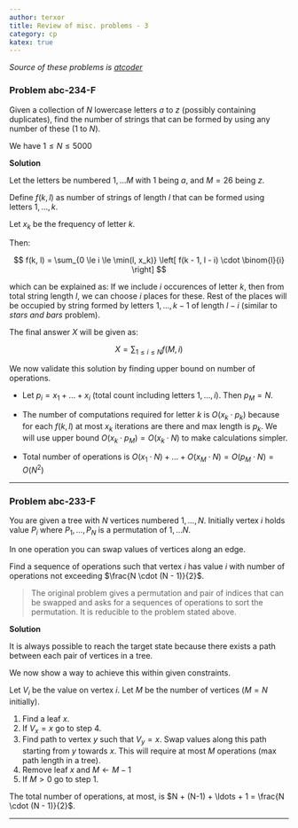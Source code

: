 ```yaml
---
author: terxor
title: Review of misc. problems - 3
category: cp
katex: true
---
```


*Source of these problems is [atcoder](http://atcoder.jp)*

### Problem abc-234-F

Given a collection of $N$ lowercase letters $a$ to $z$ (possibly containing duplicates), find
the number of strings that can be formed by using any number of these ($1$ to $N$).

We have $1 \le N \le 5000$

**Solution**

Let the letters be numbered $1, \ldots M$ with $1$ being $a$, and $M = 26$ being $z$.

Define $f(k, l)$ as number of strings of length $l$ that can be formed using letters 
$1, \ldots, k$.

Let $x_k$ be the frequency of letter $k$.

Then:

$$
f(k, l) = \sum_{0 \le i \le \min(l, x_k)} \left[ f(k - 1, l - i) \cdot \binom{l}{i} \right]
$$

which can be explained as: If we include $i$ occurences of letter $k$, then from total string
length $l$, we can choose $i$ places for these. Rest of the places will be occupied by string
formed by letters $1,\ldots,k-1$ of length $l-i$ (similar to *stars and bars* problem).

The final answer $X$ will be given as:

$$
X = \sum_{1 \le i \le N} f(M, i)
$$

We now validate this solution by finding upper bound on number of operations.
- Let $p_i = x_1 + \ldots + x_i$ (total count including letters $1, \ldots, i$). Then $p_M = N$.
- The number of computations required for letter $k$ is $O(x_k \cdot p_k)$ because
  for each $f(k, l)$ at most $x_k$ iterations are there and max length is $p_k$.
  We will use upper bound $O(x_k \cdot p_M) = O(x_k \cdot N)$ to make calculations simpler.
  
- Total number of operations is $O(x_1 \cdot N) + \ldots + O(x_M \cdot N) = O(p_M \cdot N) = O(N^2)$

***

### Problem abc-233-F

You are given a tree with $N$ vertices numbered $1, \ldots, N$. 
Initially vertex $i$ holds value $P_i$
where $P_1, \ldots, P_N$ is a permutation of $1, \ldots N$.

In one operation you can swap values of vertices along an edge.

Find a sequence of operations such that vertex $i$ has value $i$ with number of operations
not exceeding $\frac{N \cdot (N - 1)}{2}$.

> The original problem gives a permutation and pair of indices that can be swapped and asks for
  a sequences of operations to sort the permutation. It is reducible to the problem stated above.

**Solution**

It is always possible to reach the target state because there exists a path between each pair
of vertices in a tree.

We now show a way to achieve this within given constraints.

Let $V_i$ be the value on vertex $i$.
Let $M$ be the number of vertices ($M = N$ initially).

1. Find a leaf $x$.
1. If $V_x = x$ go to step 4.
1. Find path to vertex $y$ such that $V_y = x$. Swap values along this path starting
  from $y$ towards $x$. This will require at most $M$ operations (max path length in a tree).
1. Remove leaf $x$ and $M \leftarrow M - 1$
1. If $M > 0$ go to step 1.

The total number of operations, at most, is 
$N + (N-1) + \ldots + 1 = \frac{N \cdot (N - 1)}{2}$.

***